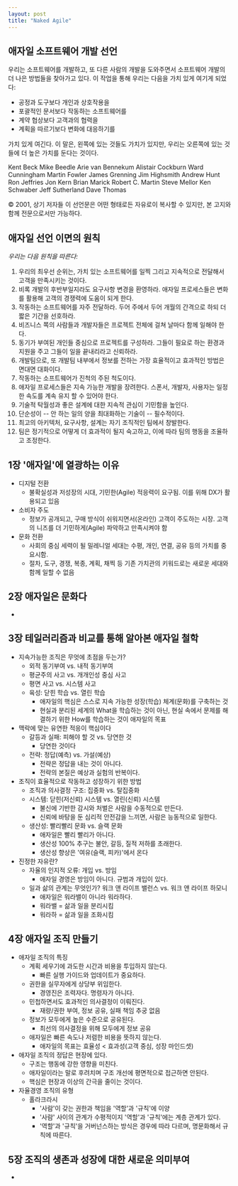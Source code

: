```yaml
---
layout: post
title: "Naked Agile"
---
```

## 애자일 소프트웨어 개발 선언

우리는 소프트웨어를 개발하고, 또 다른 사람의 개발을 도와주면서 소프트웨어 개발의 더 나은 방법들을 찾아가고 있다. 이 작업을 통해 우리는 다음을 가치 있게 여기게 되었다:

* 공정과 도구보다 개인과 상호작용을
* 포괄적인 문서보다 작동하는 소프트웨어를
* 계약 협상보다 고객과의 협력을
* 계획을 따르기보다 변화에 대응하기를

가치 있게 여긴다. 이 말은, 왼쪽에 있는 것들도 가치가 있지만, 우리는 오른쪽에 있는 것들에 더 높은 가치를 둔다는 것이다.

Kent Beck
Mike Beedle
Arie van Bennekum
Alistair Cockburn
Ward Cunningham
Martin Fowler
James Grenning
Jim Highsmith
Andrew Hunt
Ron Jeffries
Jon Kern
Brian Marick
Robert C. Martin
Steve Mellor
Ken Schwaber
Jeff Sutherland
Dave Thomas

© 2001, 상기 저자들
이 선언문은 어떤 형태로든 자유로이 복사할 수 있지만, 본 고지와 함께 전문으로서만 가능하다.

## 애자일 선언 이면의 원칙

*우리는 다음 원칙을 따른다:*

1. 우리의 최우선 순위는, 가치 있는 소프트웨어를 일찍 그리고 지속적으로 전달해서 고객을 만족시키는 것이다.
2. 비록 개발의 후반부일지라도 요구사항 변경을 환영하라. 애자일 프로세스들은 변화를 활용해 고객의 경쟁력에 도움이
   되게 한다.
3. 작동하는 소프트웨어를 자주 전달하라. 두어 주에서 두어 개월의 간격으로 하되 더 짧은 기간을 선호하라.
4. 비즈니스 쪽의 사람들과 개발자들은 프로젝트 전체에 걸쳐 날마다 함께 일해야 한다.
5. 동기가 부여된 개인들 중심으로 프로젝트를 구성하라. 그들이 필요로 하는 환경과 지원을 주고 그들이 일을 끝내리라고 신뢰하라.
6. 개발팀으로, 또 개발팀 내부에서 정보를 전하는 가장 효율적이고 효과적인 방법은 면대면 대화이다.
7. 작동하는 소프트웨어가 진척의 주된 척도이다.
8. 애자일 프로세스들은 지속 가능한 개발을 장려한다. 스폰서, 개발자, 사용자는 일정한 속도를 계속 유지 할 수 있어야 한다.
9. 기술적 탁월성과 좋은 설계에 대한 지속적 관심이 기민함을 높인다.
10. 단순성이 -- 안 하는 일의 양을 최대화하는 기술이 -- 필수적이다.
11. 최고의 아키텍처, 요구사항, 설계는 자기 조직적인 팀에서 창발한다.
12. 팀은 정기적으로 어떻게 더 효과적이 될지 숙고하고, 이에 따라 팀의 행동을 조율하고 조정한다.

## 1장 '애자일'에 열광하는 이유

- 디지털 전환
  - 불확실성과 저성장의 시대, 기민한(Agile) 적응력이 요구됨. 이를 위해 DX가 활용되고 있음
- 소비자 주도
  - 정보가 공개되고, 구매 방식이 쉬워지면서(온라인) 고객이 주도하는 시장. 고객의 니즈를 더 기민하게(Agile) 파악하고 만족시켜야 함
- 문화 전환
  - 사회의 중심 세력이 될 밀레니얼 세대는 수평, 개인, 연결, 공유 등의 가치를 중요시함.
  - 절차, 도구, 경쟁, 복종, 계획, 채찍 등 기존 가치관의 키워드로는 새로운 세대와 함께 일할 수 없음

## 2장 애자일은 문화다

- 

## 3장 테일러리즘과 비교를 통해 알아본 애자일 철학

- 지속가능한 조직은 무엇에 초점을 두는가?
  - 외적 동기부여 vs. 내적 동기부여
  - 평균주의 사고 vs. 개개인성 중심 사고
  - 평면 사고 vs. 시스템 사고
  - 육성: 닫힌 학습 vs. 열린 학습
    - 애자일의 핵심은 스스로 지속 가능한 성장(학습) 체계(문화)를 구축하는 것
    - 현실과 분리된 세계의 What을 학습하는 것이 아닌, 현실 속에서 문제를 해결하기 위한 How를 학습하는 것이 애자일의 목표
- 맥락에 맞는 유연한 적응이 핵심이다
  - 갈등과 실패: 피해야 할 것 vs. 당연한 것
    - 당연한 것이다
  - 전략: 정답(예측) vs. 가설(예상)
    - 전략은 정답을 내는 것이 아니다.
    - 전략의 본질은 예상과 실험의 반복이다.
- 조직이 효율적으로 작동하고 성장하기 위한 방법
  - 조직과 의사결정 구조: 집중화 vs. 탈집중화
  - 시스템: 닫힌(저신뢰) 시스템 vs. 열린(신뢰) 시스템
    - 불신에 기반한 감시와 처벌은 사람을 수동적으로 만든다.
    - 신뢰에 바탕을 둔 심리적 안전감을 느끼면, 사람은 능동적으로 일한다.
  - 생산성: 빨리빨리 문화 vs. 슬랙 문화
    - 애자일은 빨리 빨리가 아니다.
    - 생산성 100% 추구는 불안, 갈등, 질적 저하를 초래한다.
    - 생산성 향상은 '여유(슬랙, 피카)'에서 온다
- 진정한 자유란?
  - 자율의 인지적 오류: 개입 vs. 방임
    - 애자일 경영은 방임이 아니다. 규범과 개입이 있다.
  - 일과 삶의 관계는 무엇인가? 워크 앤 라이프 밸런스 vs. 워크 앤 라이프 하모니
    - 애자일은 워라밸이 아니라 워라하다.
    - 워라밸 = 삶과 일을 분리시킴
    - 워라하 = 삶과 일을 조화시킴

## 4장 애자일 조직 만들기

- 애자일 조직의 특징
  - 계획 세우기에 과도한 시간과 비용을 투입하지 않는다.
    - 빠른 실행 가이드와 업데이트가 중요하다.
  - 권한을 실무자에게 상당부 위임한다.
    - 경영진은 조력자다. 명령자가 아니다.
  - 민첩하면서도 효과적인 의사결정이 이뤄진다.
    - 재량/권한 부여, 정보 공유, 실패 책임 추궁 없음
  - 정보가 모두에게 높은 수준으로 공유된다.
    - 최선의 의사결정을 위해 모두에게 정보 공유
  - 애자일은 빠른 속도나 저렴한 비용을 뜻하지 않는다.
    - 애자일의 목표는 효율성 < 효과성(고객 중심, 성장 마인드셋)
- 애자일 조직의 정답은 현장에 있다.
  - 구조는 행동에 강한 영향을 미친다.
  - 애자일이라는 말로 후려치며 구조 개선에 평면적으로 접근하면 안된다.
  - 핵심은 현장과 이상의 간극을 줄이는 것이다.
- 자율경영 조직의 유형
  - 홀라크라시
    - '사람'이 갖는 권한과 책임을 '역할'과 '규칙'에 이양
    - '사람' 사이의 관계가 수평적이지 '역할'과 '규칙'에는 계층 관계가 있다.
    - '역할'과 '규칙'을 거버넌스하는 방식은 경우에 따라 다르며, 명문화해서 규칙에 따른다.

## 5장 조직의 생존과 성장에 대한 새로운 의미부여

- 

